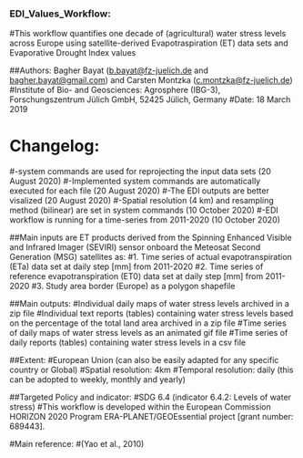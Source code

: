 ### EDI_Values_Workflow:
#This workflow quantifies one decade of (agricultural) water stress levels across Europe using satellite-derived Evapotraspiration (ET) data sets and Evaporative Drought Index values

##Authors: Bagher Bayat (b.bayat@fz-juelich.de and bagher.bayat@gmail.com) and Carsten Montzka (c.montzka@fz-juelich.de)
#Institute of Bio- and Geosciences: Agrosphere (IBG-3), Forschungszentrum Jülich GmbH, 52425 Jülich, Germany
#Date:  18 March 2019

# Changelog:
#-system commands are used for reprojecting the input data sets (20 August 2020)
#-Implemented system commands are automatically executed for each file (20 August 2020)
#-The EDI outputs are better visalized (20 August 2020)
#-Spatial resolution (4 km) and resampling method (bilinear) are set in system commands (10 October 2020)
#-EDI workflow is running for a time-series from 2011-2020 (10 October 2020)

##Main inputs are ET products derived from the Spinning Enhanced Visible and Infrared Imager (SEVIRI) sensor onboard the Meteosat Second Generation (MSG) satellites as:
#1. Time series of actual evapotranspiration (ETa) data set at daily step [mm] from 2011-2020
#2. Time series of reference evapotranspiration (ET0) data set at daily step [mm] from 2011-2020
#3. Study area border (Europe) as a polygon shapefile

##Main outputs:
#Individual daily maps of water stress levels archived in a zip file
#Individual text reports (tables) containing water stress levels based on the percentage of the total land area archived in a zip file
#Time series of daily maps of water stress levels as an animated gif file
#Time series of daily reports (tables) containing water stress levels in a csv file


##Extent:
#European Union (can also be easily adapted for any specific country or Global)
#Spatial resolution: 4km
#Temporal resolution: daily (this can be adopted to weekly, monthly and yearly)

##Targeted Policy and indicator:
#SDG 6.4 (indicator 6.4.2: Levels of water stress)
#This workflow is developed within the European Commission HORIZON 2020 Program ERA-PLANET/GEOEssential project [grant number: 689443].

#Main reference:
#(Yao et al., 2010)
